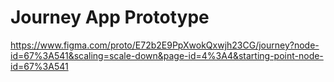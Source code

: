 # Journey App Prototype
https://www.figma.com/proto/E72b2E9PpXwokQxwjh23CG/journey?node-id=67%3A541&scaling=scale-down&page-id=4%3A4&starting-point-node-id=67%3A541
